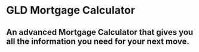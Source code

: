 # GLD Mortgage Calculator

## An advanced Mortgage Calculator that gives you all the information you need for your next move.